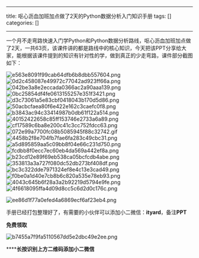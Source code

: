 
--- 
title:  呕心沥血加班加点做了2天的Python数据分析入门知识手册 
tags: []
categories: [] 

---
一个月不走弯路快速入门学Python和Python数据分析路线，呕心沥血加班加点做了2天，一共63页，该课件讲的都是路线中的核心知识，今天把该PPT分享给大家，能根据该课件提到的知识有针对性的学，做到真正的少走弯路，课件部分截图如下：

<img src="https://img-blog.csdnimg.cn/img_convert/e563e8091f99cab64dfb6b8dbb557604.png" alt="e563e8091f99cab64dfb6b8dbb557604.png">

<img src="https://img-blog.csdnimg.cn/img_convert/0d2c458087e49972c77042ad923ff66a.png" alt="0d2c458087e49972c77042ad923ff66a.png">

<img src="https://img-blog.csdnimg.cn/img_convert/042be3a8e2eccada0366ac2a90aaa139.png" alt="042be3a8e2eccada0366ac2a90aaa139.png">

<img src="https://img-blog.csdnimg.cn/img_convert/0bc25854df4fe0613155257e351f3421.png" alt="0bc25854df4fe0613155257e351f3421.png">

<img src="https://img-blog.csdnimg.cn/img_convert/d3c73061a5e83cbf0418043b170d5d86.png" alt="d3c73061a5e83cbf0418043b170d5d86.png">

<img src="https://img-blog.csdnimg.cn/img_convert/50acbcfaea80f6e422e162c3caefc0f8.png" alt="50acbcfaea80f6e422e162c3caefc0f8.png">

<img src="https://img-blog.csdnimg.cn/img_convert/b3843ac94c33414987b0db61f122a514.png" alt="b3843ac94c33414987b0db61f122a514.png">

<img src="https://img-blog.csdnimg.cn/img_convert/40152422658c85ff153746e2733a6a89.png" alt="40152422658c85ff153746e2733a6a89.png">

<img src="https://img-blog.csdnimg.cn/img_convert/cf17589c6ba8e200c41c3cc752fdcc63.png" alt="cf17589c6ba8e200c41c3cc752fdcc63.png">

<img src="https://img-blog.csdnimg.cn/img_convert/072e99a7700fc08b5085945f88c32742.gif" alt="072e99a7700fc08b5085945f88c32742.gif">

<img src="https://img-blog.csdnimg.cn/img_convert/4458b2f8e704fb7fae6fa283c49cbc31.png" alt="4458b2f8e704fb7fae6fa283c49cbc31.png">

<img src="https://img-blog.csdnimg.cn/img_convert/a5d895859aa5c09bb8f04e66c231d750.png" alt="a5d895859aa5c09bb8f04e66c231d750.png">

<img src="https://img-blog.csdnimg.cn/img_convert/fcdbb8f0ecc7ec60eb4da569a442ef8a.png" alt="fcdbb8f0ecc7ec60eb4da569a442ef8a.png">

<img src="https://img-blog.csdnimg.cn/img_convert/b23cd12e89f69eb538ca05bcfcdb4abe.png" alt="b23cd12e89f69eb538ca05bcfcdb4abe.png">

<img src="https://img-blog.csdnimg.cn/img_convert/353813a3a727f080dc52db273bf408df.png" alt="353813a3a727f080dc52db273bf408df.png">

<img src="https://img-blog.csdnimg.cn/img_convert/bc3c322dde7971324ef8e4c13e3cad49.png" alt="bc3c322dde7971324ef8e4c13e3cad49.png">

<img src="https://img-blog.csdnimg.cn/img_convert/f0be0a1d40e7cb8b6c820a535e78eb93.png" alt="f0be0a1d40e7cb8b6c820a535e78eb93.png">

<img src="https://img-blog.csdnimg.cn/img_convert/4043c645b6f28a3a2b92219d5794e9fe.png" alt="4043c645b6f28a3a2b92219d5794e9fe.png">

<img src="https://img-blog.csdnimg.cn/img_convert/4f6618095ffa4d09d8cc5c6d2d0c176c.png" alt="4f6618095ffa4d09d8cc5c6d2d0c176c.png">

<img src="https://img-blog.csdnimg.cn/img_convert/ee86d1f77a0efed4a6869ecf6af23eb4.png" alt="ee86d1f77a0efed4a6869ecf6af23eb4.png"> 

手册已经打包整理好了，有需要的小伙伴可以添加小二微信：**ityard**，备注**PPT**

**免费领取**

<img src="https://img-blog.csdnimg.cn/img_convert/b7455a7f9fa5110567dd5e2dbc49e2ee.png" alt="b7455a7f9fa5110567dd5e2dbc49e2ee.png">

******长按识别上方二维码添加小二微信**
